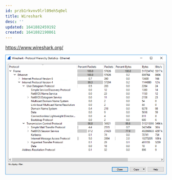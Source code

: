 ```yaml
---
id: przb1rkvnv9lrl09eh5q0el
title: Wireshark
desc: ''
updated: 1641882459192
created: 1641882190861
---
```



<https://www.wireshark.org/>

![wireshark](/assets/images/2022-01-10-22-23-18.png)
